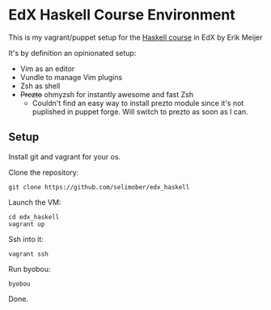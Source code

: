 # EdX Haskell Course Environment

This is my vagrant/puppet setup for the [Haskell course](https://courses.edx.org/courses/DelftX/FP101x/3T2014/courseware) in EdX by Erik Meijer

It's by definition an opinionated setup:

* Vim as an editor
* Vundle to manage Vim plugins
* Zsh as shell
* ~~Prezto~~ ohmyzsh for instantly awesome and fast Zsh
  - Couldn't find an easy way to install prezto module since it's not puplished in puppet forge. Will switch to prezto as soon as I can.

## Setup

Install git and vagrant for your os.

Clone the repository:

    git clone https://github.com/selimober/edx_haskell

Launch the VM:

    cd edx_haskell
    vagrant up

Ssh into it:

    vagrant ssh

Run byobou:

    byobou

Done.

